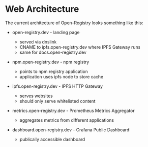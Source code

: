 # Web Architecture

The current architecture of Open-Registry looks something like this:

- open-registry.dev - landing page
  - served via dnslink
  - CNAME to ipfs.open-registry.dev where IPFS Gateway runs
  - same for docs.open-registry.dev

- npm.open-registry.dev - npm registry
  - points to npm registry application
  - application uses ipfs node to store cache

- ipfs.open-registry.dev - IPFS HTTP Gateway
  - serves websites
  - should only serve whitelisted content

- metrics.open-registry.dev - Prometheus Metrics Aggregator
  - aggregates metrics from different applications

- dashboard.open-registry.dev - Grafana Public Dashboard
  - publically accessible dashboard
